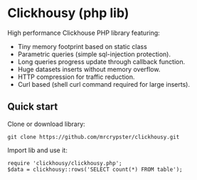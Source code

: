 # Clickhousy (php lib)
High performance Clickhouse PHP library featuring:
- Tiny memory footprint based on static class
- Parametric queries (simple sql-injection protection).
- Long queries progress update through callback function.
- Huge datasets inserts without memory overflow.
- HTTP compression for traffic reduction.
- Curl based (shell curl command required for large inserts).


## Quick start
Clone or download library:

```
git clone https://github.com/mrcrypster/clickhousy.git
```

Import lib and use it:

```
require 'clickhousy/clickhousy.php';
$data = clickhousy::rows('SELECT count(*) FROM table');
```